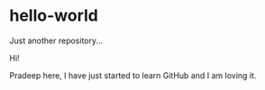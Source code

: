 # hello-world
Just another repository...


Hi!


Pradeep here, I have just started to learn GitHub and I am loving it.
